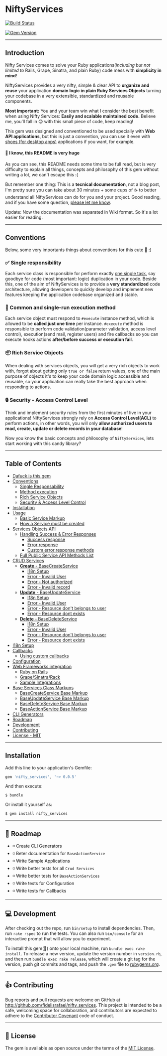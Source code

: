# NiftyServices

[![Build Status](https://travis-ci.org/fidelisrafael/nifty_services.svg)](https://travis-ci.org/fidelisrafael/nifty_services)

[![Gem Version](https://badge.fury.io/rb/nifty_services.svg)](https://badge.fury.io/rb/nifty_services)

---

## Introduction

Nifty Services comes to solve your Ruby applications(*including but not limited to* Rails, Grape, Sinatra, and plain Ruby) code mess with **simplicity in mind**!

NiftyServices provides a very nifty, simple & clear API to **organize and reuse** your application **domain logic in plain Ruby Services Objects** turning your codebase in a very extensible, standardized and reusable components.

**Most important:** You and your team win what I consider the best benefit when using Nifty Services: **Easily and scalable maintained code.**
 Believe me, you'll fall in :heart_eyes: with this small piece of code, keep reading!

This gem was designed and conventioned to be used specially with **Web API applications**, but this is just a convention, you can use it even with [shoes (for desktop apps)](https://github.com/shoes/shoes) applications if you  want, for example.

#### :book: I know, this README is very huge

As you can see, this README needs some time to be full read, but is very difficulty to explain all things, concepts and philosophy of this gem without writing a lot, we can't escape this :(

But remember one thing: This is a **tecnical documentation**, not a blog post, I'm pretty sure you can take about 30 minutes + some cups of :coffee: to better understand all NiftyServices can
do for you and your project. Good reading, and if you have some question, [please let me know](issues/new).

Update: Now the documentation was separated in Wiki format. So it's a lot easier for reading.

---

## Conventions

Below, some very importants things about conventions for this cute :gem: :)

### :white_check_mark: Single responsibility <a name="conventions-single-responsibility"></a>

Each service class is responsible for perform exactly [one single task](https://en.wikipedia.org/wiki/Single_responsibility_principle), say goodbye for code (most important: logic) duplication in your code.
Beside this, one of the aim of NiftyServices is to provide a **very standardized** code architecture, allowing developers to quickly develop and implement new features keeping the application codebase organized and stable.

### :hammer: Common and single-run execution method

Each service object must respond to `#execute` instance method, which is allowed to be **called just one time** per instance.
`#execute` method is responsible to perform code validation(parameter validation, access level control), execution(send mail, register users) and fire callbacks so you can execute hooks actions **after/before success or execution fail**.

### :package: Rich Service Objects

When dealing with services objects, you will get a very rich objects to work with, forgot about getting only `true or false` return values, one of the main purpose of objects it's to keep your code domain logic accessible and reusable, so your application can really take the best approach when responding to actions.

### :lock: Security - Access Control Level

Think and implement security rules from the first minutes of live in your applications! NiftyServices strongly rely on **Access Control Level(ACL)** to perform actions, in other words, you will only **allow authorized users to read, create, update or delete records in your database**!

Now you know the basic concepts and philosophy of `NiftyServices`, lets start working with this candy library?

---

## Table of Contents

* [Dafuck is this gem](#introduction)
* [Conventions](#conventions)
  * [Single Responsability](#conventions-single-responsibility)
  * [Method execution](#hammer-common-and-single-run-execution-method)
  * [Rich Service Objects](#package-rich-service-objects)
  * [Security & Access Level Control](#lock-security---access-control-level)
* [Installation](#installation)
* [Usage](./docs/usage.md#usage)
  * [Basic Service Markup](./docs/usage.md#basic-service-markup)
  * [How a Service must be created](./docs/usage.md#wrapping-things-up)
* [Services Objects API](./docs/api.md#services-public-api)
  * [Handling Success & Error Responses](./docs/api.md#success--error-responses)
      * [Success response](./docs/api.md#white_check_mark-handling-success-zap)
      * [Error response](./docs/api.md#red_circle-handling-error-boom)
      * [Custom error response methods](./docs/api.md#custom-error-response-methods)
  * [Full Public Service API Methods List](./docs/api.md#full-public-api-methods-list)
* [CRUD Services](./docs/crud_services.md#crud-services)
  * [**Create** - BaseCreateService](./docs/crud_services.md#white_check_mark-crud-create)
      * [I18n Setup](./docs/crud_services.md#earth_americas-i18n-setup)
      * [Error - Invalid User](./docs/crud_services.md#alien-invalid-user)
      * [Error - Not authorized](./docs/crud_services.md#no_entry_sign-not-authorized-to-create)
      * [Error - Invalid record](./docs/crud_services.md#boom-record-is-invalid)
  * [**Update** - BaseUpdateService](./docs/crud_services.md#white_check_mark-crud-update)
      * [I18n Setup](./docs/crud_services.md#earth_asia-i18n-setup)
      * [Error - Invalid User](./docs/crud_services.md#update-resource-user-invalid)
      * [Error - Resource don't belongs to user](./docs/crud_services.md#update-resource-dont-belongs-to-user)
      * [Error - Resource dont exists](./docs/crud_services.md#update-resource-dont-exists)
  * [**Delete** - BaseDeleteService](./docs/crud_services.md#white_check_mark-crud-delete)
      * [I18n Setup](./docs/crud_services.md#earth_africa-i18n-setup)
      * [Error - Invalid User](./docs/crud_services.md#delete-resource-user-invalid)
      * [Error - Resource don't belongs to user](./docs/crud_services.md#delete-resource-dont-belongs-to-user)
      * [Error - Resource dont exists](./docs/crud_services.md#delete-resource-dont-exists)
* [I18n Setup](./docs/i18n.md)
* [Callbacks](./docs/callbacks.md)
  * [Using custom callbacks](./docs/callbacks.md#creating-custom-callbacks)
* [Configuration](./docs/configuration.md)
* [Web Frameworks integration](./docs/webframeworks_integration.md)
  * [Ruby on Rails](./docs/webframeworks_integration.md#frameworks-rails)
  * [Grape/Sinatra/Rack](./docs/webframeworks_integration.md#frameworks-rack)
  * [Sample Integrations](./docs/webframeworks_integration.md#integration-examples)
* [Base Services Class Markups](./docs/services_markup.md)
  * [BaseCreateService Base Markup](./docs/services_markup.md#basecreateservice-basic-markup)
  * [BaseUpdateService Base Markup](./docs/services_markup.md#baseupdateservice-basic-markup)
  * [BaseDeleteService Base Markup](./docs/services_markup.md#basedeleteservice-basic-markup)
  * [BaseActionService Base Markup](./docs/services_markup.md#baseactionservice-basic-markup)
* [CLI Generators](./docs/cli.md)
* [Roadmap](#roadmap)
* [Development](#computer-development)
* [Contributing](#thumbsup-contributing)
* [License - MIT](#memo-license)


---

## Installation

Add this line to your application's Gemfile:

```ruby
gem 'nifty_services', '~> 0.0.5'
```

And then execute:

    $ bundle

Or install it yourself as:

    $ gem install nifty_services

---

## :calendar: Roadmap <a name="roadmap"></a>

- :white_medium_small_square: Create CLI Generators
- :white_medium_small_square: Beter documentation for `BaseActionService`
- :white_medium_small_square: Write Sample Applications
- :white_medium_small_square: Write better tests for all `Crud Services`
- :white_medium_small_square: Write better tests for `BaseActionServices`
- :white_medium_small_square: Write tests for Configuration
- :white_medium_small_square: Write tests for Callbacks

---

## :computer: Development

After checking out the repo, run `bin/setup` to install dependencies. Then, run `rake rspec` to run the tests. You can also run `bin/console` for an interactive prompt that will allow you to experiment.

To install this gem(:gem:) onto your local machine, run `bundle exec rake install`. To release a new version, update the version number in `version.rb`, and then run `bundle exec rake release`, which will create a git tag for the version, push git commits and tags, and push the `.gem` file to [rubygems.org](https://rubygems.org).

---

## :thumbsup: Contributing

Bug reports and pull requests are welcome on GitHub at http://github.com/fidelisrafael/nifty_services. This project is intended to be a safe, welcoming space for collaboration, and contributors are expected to adhere to the [Contributor Covenant](contributor-covenant.org) code of conduct.

---

## :memo: License

The gem is available as open source under the terms of the [MIT License](http://opensource.org/licenses/MIT).
